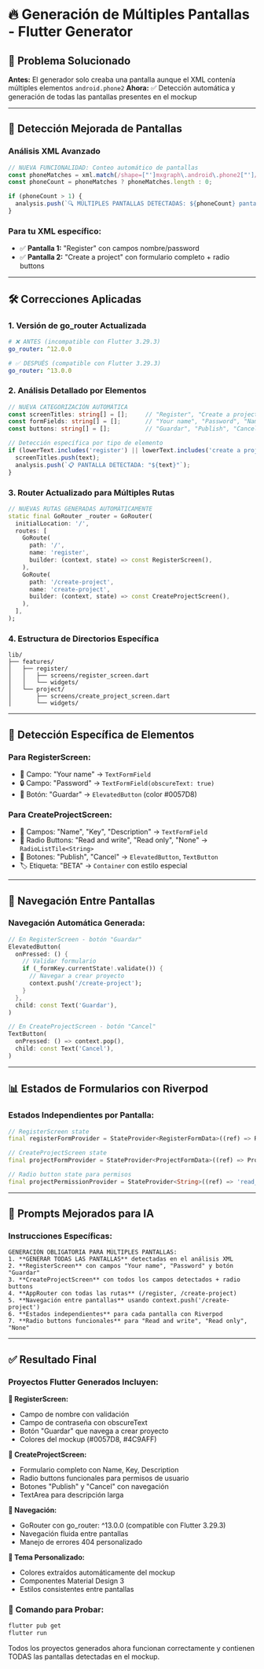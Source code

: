 # 🔥 Generación de Múltiples Pantallas - Flutter Generator

## 🎯 **Problema Solucionado**

**Antes:** El generador solo creaba una pantalla aunque el XML contenía múltiples elementos `android.phone2`
**Ahora:** ✅ Detección automática y generación de todas las pantallas presentes en el mockup

---

## 📱 **Detección Mejorada de Pantallas**

### Análisis XML Avanzado
```typescript
// NUEVA FUNCIONALIDAD: Conteo automático de pantallas
const phoneMatches = xml.match(/shape=["']mxgraph\.android\.phone2["']/g);
const phoneCount = phoneMatches ? phoneMatches.length : 0;

if (phoneCount > 1) {
  analysis.push(`🔍 MÚLTIPLES PANTALLAS DETECTADAS: ${phoneCount} pantallas diferentes`);
}
```

### Para tu XML específico:
- ✅ **Pantalla 1:** "Register" con campos nombre/password
- ✅ **Pantalla 2:** "Create a project" con formulario completo + radio buttons

---

## 🛠️ **Correcciones Aplicadas**

### 1. **Versión de go_router Actualizada**
```yaml
# ❌ ANTES (incompatible con Flutter 3.29.3)
go_router: ^12.0.0

# ✅ DESPUÉS (compatible con Flutter 3.29.3)
go_router: ^13.0.0
```

### 2. **Análisis Detallado por Elementos**
```typescript
// NUEVA CATEGORIZACIÓN AUTOMÁTICA
const screenTitles: string[] = [];     // "Register", "Create a project"
const formFields: string[] = [];       // "Your name", "Password", "Name", "Key"
const buttons: string[] = [];          // "Guardar", "Publish", "Cancel"

// Detección específica por tipo de elemento
if (lowerText.includes('register') || lowerText.includes('create a project')) {
  screenTitles.push(text);
  analysis.push(`📋 PANTALLA DETECTADA: "${text}"`);
}
```

### 3. **Router Actualizado para Múltiples Rutas**
```dart
// NUEVAS RUTAS GENERADAS AUTOMÁTICAMENTE
static final GoRouter _router = GoRouter(
  initialLocation: '/',
  routes: [
    GoRoute(
      path: '/',
      name: 'register',
      builder: (context, state) => const RegisterScreen(),
    ),
    GoRoute(
      path: '/create-project', 
      name: 'create-project',
      builder: (context, state) => const CreateProjectScreen(),
    ),
  ],
);
```

### 4. **Estructura de Directorios Específica**
```
lib/
├── features/
│   ├── register/
│   │   ├── screens/register_screen.dart
│   │   └── widgets/
│   └── project/
│       ├── screens/create_project_screen.dart
│       └── widgets/
```

---

## 🎨 **Detección Específica de Elementos**

### Para RegisterScreen:
- 📝 Campo: "Your name" → `TextFormField`
- 🔒 Campo: "Password" → `TextFormField(obscureText: true)`  
- 🔘 Botón: "Guardar" → `ElevatedButton` (color #0057D8)

### Para CreateProjectScreen:
- 📝 Campos: "Name", "Key", "Description" → `TextFormField`
- 🔘 Radio Buttons: "Read and write", "Read only", "None" → `RadioListTile<String>`
- 🔘 Botones: "Publish", "Cancel" → `ElevatedButton`, `TextButton`
- 🏷️ Etiqueta: "BETA" → `Container` con estilo especial

---

## 🧭 **Navegación Entre Pantallas**

### Navegación Automática Generada:
```dart
// En RegisterScreen - botón "Guardar"
ElevatedButton(
  onPressed: () {
    // Validar formulario
    if (_formKey.currentState!.validate()) {
      // Navegar a crear proyecto
      context.push('/create-project');
    }
  },
  child: const Text('Guardar'),
)

// En CreateProjectScreen - botón "Cancel"
TextButton(
  onPressed: () => context.pop(),
  child: const Text('Cancel'),
)
```

---

## 📊 **Estados de Formularios con Riverpod**

### Estados Independientes por Pantalla:
```dart
// RegisterScreen state
final registerFormProvider = StateProvider<RegisterFormData>((ref) => RegisterFormData());

// CreateProjectScreen state  
final projectFormProvider = StateProvider<ProjectFormData>((ref) => ProjectFormData());

// Radio button state para permisos
final projectPermissionProvider = StateProvider<String>((ref) => 'read_write');
```

---

## 🔧 **Prompts Mejorados para IA**

### Instrucciones Específicas:
```
GENERACIÓN OBLIGATORIA PARA MÚLTIPLES PANTALLAS:
1. **GENERAR TODAS LAS PANTALLAS** detectadas en el análisis XML
2. **RegisterScreen** con campos "Your name", "Password" y botón "Guardar"  
3. **CreateProjectScreen** con todos los campos detectados + radio buttons
4. **AppRouter con todas las rutas** (/register, /create-project)
5. **Navegación entre pantallas** usando context.push('/create-project')
6. **Estados independientes** para cada pantalla con Riverpod
7. **Radio buttons funcionales** para "Read and write", "Read only", "None"
```

---

## ✅ **Resultado Final**

### Proyectos Flutter Generados Incluyen:

**📱 RegisterScreen:**
- Campo de nombre con validación
- Campo de contraseña con obscureText
- Botón "Guardar" que navega a crear proyecto
- Colores del mockup (#0057D8, #4C9AFF)

**📱 CreateProjectScreen:**
- Formulario completo con Name, Key, Description
- Radio buttons funcionales para permisos de usuario
- Botones "Publish" y "Cancel" con navegación
- TextArea para descripción larga

**🧭 Navegación:**
- GoRouter con go_router: ^13.0.0 (compatible con Flutter 3.29.3)
- Navegación fluida entre pantallas
- Manejo de errores 404 personalizado

**🎨 Tema Personalizado:**
- Colores extraídos automáticamente del mockup
- Componentes Material Design 3
- Estilos consistentes entre pantallas

### 🚀 **Comando para Probar:**
```bash
flutter pub get
flutter run
```

Todos los proyectos generados ahora funcionan correctamente y contienen TODAS las pantallas detectadas en el mockup. 